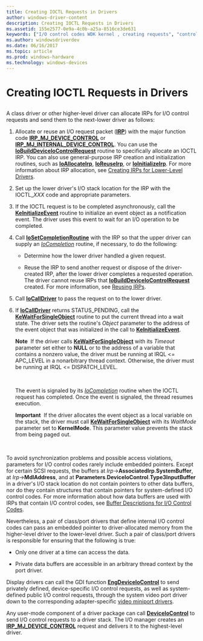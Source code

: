 ```yaml
---
title: Creating IOCTL Requests in Drivers
author: windows-driver-content
description: Creating IOCTL Requests in Drivers
ms.assetid: 155e2577-0e9a-4c0b-a25a-8516ce3de631
keywords: ["I/O control codes WDK kernel , creating requests", "control codes WDK IOCTLs , creating requests", "IOCTLs WDK kernel , creating requests", "synchronization WDK IRPs", "embedded pointers WDK IOCTLs"]
ms.author: windowsdriverdev
ms.date: 06/16/2017
ms.topic: article
ms.prod: windows-hardware
ms.technology: windows-devices
---
```


# Creating IOCTL Requests in Drivers


## <a href="" id="ddk-creating-ioctl-requests-in-drivers-kg"></a>


A class driver or other higher-level driver can allocate IRPs for I/O control requests and send them to the next-lower driver as follows:

1.  Allocate or reuse an I/O request packet ([**IRP**](https://msdn.microsoft.com/library/windows/hardware/ff550694)) with the major function code [**IRP\_MJ\_DEVICE\_CONTROL**](https://msdn.microsoft.com/library/windows/hardware/ff550744) or [**IRP\_MJ\_INTERNAL\_DEVICE\_CONTROL**](https://msdn.microsoft.com/library/windows/hardware/ff550766). You can use the [**IoBuildDeviceIoControlRequest**](https://msdn.microsoft.com/library/windows/hardware/ff548318) routine to specifically allocate an IOCTL IRP. You can also use general-purpose IRP creation and initialization routines, such as [**IoAllocateIrp**](https://msdn.microsoft.com/library/windows/hardware/ff548257), [**IoReuseIrp**](https://msdn.microsoft.com/library/windows/hardware/ff549661), or [**IoInitializeIrp**](https://msdn.microsoft.com/library/windows/hardware/ff549315). For more information about IRP allocation, see [Creating IRPs for Lower-Level Drivers](creating-irps-for-lower-level-drivers.md).

2.  Set up the lower driver's I/O stack location for the IRP with the IOCTL\_*XXX* code and appropriate parameters.

3.  If the IOCTL request is to be completed asynchronously, call the [**KeInitializeEvent**](https://msdn.microsoft.com/library/windows/hardware/ff552137) routine to initialize an event object as a notification event. The driver uses this event to wait for an I/O operation to be completed.

4.  Call [**IoSetCompletionRoutine**](https://msdn.microsoft.com/library/windows/hardware/ff549679) with the IRP so that the upper driver can supply an [*IoCompletion*](https://msdn.microsoft.com/library/windows/hardware/ff548354) routine, if necessary, to do the following:

    -   Determine how the lower driver handled a given request.

    -   Reuse the IRP to send another request or dispose of the driver-created IRP, after the lower driver completes a requested operation. The driver cannot reuse IRPs that [**IoBuildDeviceIoControlRequest**](https://msdn.microsoft.com/library/windows/hardware/ff548318) created. For more information, see [Reusing IRPs](reusing-irps.md).

5.  Call [**IoCallDriver**](https://msdn.microsoft.com/library/windows/hardware/ff548336) to pass the request on to the lower driver.

6.  If [**IoCallDriver**](https://msdn.microsoft.com/library/windows/hardware/ff548336) returns STATUS\_PENDING, call the [**KeWaitForSingleObject**](https://msdn.microsoft.com/library/windows/hardware/ff553350) routine to put the current thread into a wait state. The driver sets the routine's *Object* parameter to the address of the event object that was initialized in the call to [**KeInitializeEvent**](https://msdn.microsoft.com/library/windows/hardware/ff552137).

    **Note**  If the driver calls [**KeWaitForSingleObject**](https://msdn.microsoft.com/library/windows/hardware/ff553350) with its *Timeout* parameter set either to **NULL** or to the address of a variable that contains a nonzero value, the driver must be running at IRQL &lt;= APC\_LEVEL in a nonarbitrary thread context. Otherwise, the driver must be running at IRQL &lt;= DISPATCH\_LEVEL.

     

    The event is signaled by its [*IoCompletion*](https://msdn.microsoft.com/library/windows/hardware/ff548354) routine when the IOCTL request has completed. Once the event is signaled, the thread resumes execution.

    **Important**  If the driver allocates the event object as a local variable on the stack, the driver must call [**KeWaitForSingleObject**](https://msdn.microsoft.com/library/windows/hardware/ff553350) with its *WaitMode* parameter set to **KernelMode**. This parameter value prevents the stack from being paged out.

     

To avoid synchronization problems and possible access violations, parameters for I/O control codes rarely include embedded pointers. Except for certain SCSI requests, the buffers at *Irp*-&gt;**AssociatedIrp**.**SystemBuffer**, at *Irp*-&gt;**MdlAddress**, and at **Parameters**.**DeviceIoControl**.**Type3InputBuffer** in a driver's I/O stack location do not contain pointers to other data buffers, nor do they contain structures that contain pointers for system-defined I/O control codes. For more information about how data buffers are used with IRPs that contain I/O control codes, see [Buffer Descriptions for I/O Control Codes](buffer-descriptions-for-i-o-control-codes.md).

Nevertheless, a pair of class/port drivers that define internal I/O control codes can pass an embedded pointer to driver-allocated memory from the higher-level driver to the lower-level driver. Such a pair of class/port drivers is responsible for ensuring that the following is true:

-   Only one driver at a time can access the data.

-   Private data buffers are accessible in an arbitrary thread context by the port driver.

Display drivers can call the GDI function [**EngDeviceIoControl**](https://msdn.microsoft.com/library/windows/hardware/ff564838) to send privately defined, device-specific I/O control requests, as well as system-defined public I/O control requests, through the system video port driver down to the corresponding adapter-specific [video miniport drivers](https://msdn.microsoft.com/library/windows/hardware/ff570509).

Any user-mode component of a driver package can call [**DeviceIoControl**](https://msdn.microsoft.com/library/windows/desktop/aa363216) to send I/O control requests to a driver stack. The I/O manager creates an [**IRP\_MJ\_DEVICE\_CONTROL**](https://msdn.microsoft.com/library/windows/hardware/ff550744) request and delivers it to the highest-level driver.

 

 




